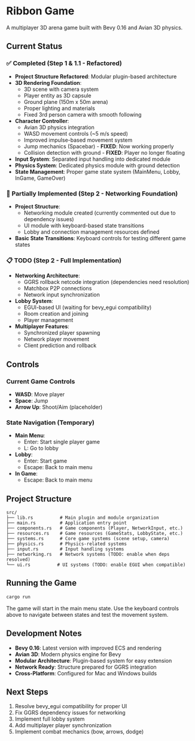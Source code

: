 # Ribbon Game

A multiplayer 3D arena game built with Bevy 0.16 and Avian 3D physics.

## Current Status

### ✅ Completed (Step 1 & 1.1 - Refactored)

- **Project Structure Refactored**: Modular plugin-based architecture
- **3D Rendering Foundation**: 
  - 3D scene with camera system
  - Player entity as 3D capsule
  - Ground plane (150m x 50m arena)
  - Proper lighting and materials
  - Fixed 3rd person camera with smooth following
- **Character Controller**:
  - Avian 3D physics integration
  - WASD movement controls (~5 m/s speed)
  - Improved impulse-based movement system
  - Jump mechanics (Spacebar) - **FIXED**: Now working properly
  - Collision detection with ground - **FIXED**: Player no longer floating
- **Input System**: Separated input handling into dedicated module
- **Physics System**: Dedicated physics module with ground detection
- **State Management**: Proper game state system (MainMenu, Lobby, InGame, GameOver)

### 🚧 Partially Implemented (Step 2 - Networking Foundation)

- **Project Structure**: 
  - Networking module created (currently commented out due to dependency issues)
  - UI module with keyboard-based state transitions
  - Lobby and connection management resources defined
- **Basic State Transitions**: Keyboard controls for testing different game states

### 📋 TODO (Step 2 - Full Implementation)

- **Networking Architecture**: 
  - GGRS rollback netcode integration (dependencies need resolution)
  - Matchbox P2P connections
  - Network input synchronization
- **Lobby System**: 
  - EGUI-based UI (waiting for bevy_egui compatibility)
  - Room creation and joining
  - Player management
- **Multiplayer Features**:
  - Synchronized player spawning
  - Network player movement
  - Client prediction and rollback

## Controls

### Current Game Controls
- **WASD**: Move player
- **Space**: Jump
- **Arrow Up**: Shoot/Aim (placeholder)

### State Navigation (Temporary)
- **Main Menu**: 
  - Enter: Start single player game
  - L: Go to lobby
- **Lobby**: 
  - Enter: Start game
  - Escape: Back to main menu
- **In Game**: 
  - Escape: Back to main menu

## Project Structure

```
src/
├── lib.rs          # Main plugin and module organization
├── main.rs         # Application entry point
├── components.rs   # Game components (Player, NetworkInput, etc.)
├── resources.rs    # Game resources (GameStats, LobbyState, etc.)
├── systems.rs      # Core game systems (scene setup, camera)
├── physics.rs      # Physics-related systems
├── input.rs        # Input handling systems
├── networking.rs   # Network systems (TODO: enable when deps resolved)
└── ui.rs          # UI systems (TODO: enable EGUI when compatible)
```

## Running the Game

```bash
cargo run
```

The game will start in the main menu state. Use the keyboard controls above to navigate between states and test the movement system.

## Development Notes

- **Bevy 0.16**: Latest version with improved ECS and rendering
- **Avian 3D**: Modern physics engine for Bevy
- **Modular Architecture**: Plugin-based system for easy extension
- **Network Ready**: Structure prepared for GGRS integration
- **Cross-Platform**: Configured for Mac and Windows builds

## Next Steps

1. Resolve bevy_egui compatibility for proper UI
2. Fix GGRS dependency issues for networking
3. Implement full lobby system
4. Add multiplayer player synchronization
5. Implement combat mechanics (bow, arrows, dodge) 
